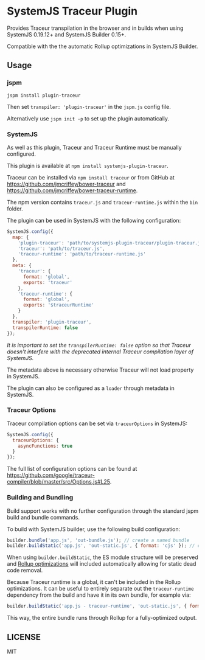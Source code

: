 SystemJS Traceur Plugin
===

Provides Traceur transpilation in the browser and in builds when using SystemJS 0.19.12+ and SystemJS Builder 0.15+.

Compatible with the the automatic Rollup optimizations in SystemJS Builder.

## Usage

### jspm

```
jspm install plugin-traceur
```

Then set `transpiler: 'plugin-traceur'` in the `jspm.js` config file.

Alternatively use `jspm init -p` to set up the plugin automatically.

### SystemJS

As well as this plugin, Traceur and Traceur Runtime must be manually configured.

This plugin is available at `npm install systemjs-plugin-traceur`.

Traceur can be installed via `npm install traceur` or from GitHub at https://github.com/jmcriffey/bower-traceur and https://github.com/jmcriffey/bower-traceur-runtime.

The npm version contains `traceur.js` and `traceur-runtime.js` within the `bin` folder.

The plugin can be used in SystemJS with the following configuration:

```javascript
SystemJS.config({
  map: {
    'plugin-traceur': 'path/to/systemjs-plugin-traceur/plugin-traceur.js',
    'traceur': 'path/to/traceur.js',
    'traceur-runtime': 'path/to/traceur-runtime.js'
  },
  meta: {
    'traceur': {
      format: 'global',
      exports: 'traceur'
    },
    'traceur-runtime': {
      format: 'global',
      exports: '$traceurRuntime'
    }
  },
  transpiler: 'plugin-traceur',
  transpilerRuntime: false
});
```

_It is important to set the `transpilerRuntime: false` option so that Traceur doesn't interfere with the deprecated internal Traceur compilation layer of SystemJS._

The metadata above is necessary otherwise Traceur will not load property in SystemJS.

The plugin can also be configured as a `loader` through metadata in SystemJS.

### Traceur Options

Traceur compilation options can be set via `traceurOptions` in SystemJS:

```javascript
SystemJS.config({
  traceurOptions: {
    asyncFunctions: true
  }
});
```

The full list of configuration options can be found at https://github.com/google/traceur-compiler/blob/master/src/Options.js#L25.

### Building and Bundling

Build support works with no further configuration through the standard jspm build and bundle commands.

To build with SystemJS builder, use the following build configuration:

```javascript
builder.bundle('app.js', 'out-bundle.js'); // create a named bundle
builder.buildStatic('app.js', 'out-static.js', { format: 'cjs' }); // create a static optimized build
```

When using `builder.buildStatic`, the ES module structure will be preserved and [Rollup optimizations](https://github.com/rollup/rollup) will included automatically
allowing for static dead code removal.

Because Traceur runtime is a global, it can't be included in the Rollup optimizations. 
It can be useful to entirely separate out the `traceur-runtime` dependency from the build and have it in its own bundle, for example via:

```javascript
builder.buildStatic('app.js - traceur-runtime', 'out-static.js', { format: 'cjs' });
```

This way, the entire bundle runs through Rollup for a fully-optimized output.

LICENSE
---

MIT
